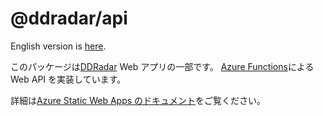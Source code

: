 # @ddradar/api

English version is [here](./README.md).

このパッケージは[DDRadar](https://www.ddradar.app/) Web アプリの一部です。
[Azure Functions](https://docs.microsoft.com/azure/azure-functions/)による Web API を実装しています。

詳細は[Azure Static Web Apps のドキュメント](https://docs.microsoft.com/azure/static-web-apps/apis)をご覧ください。
